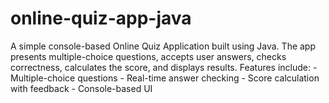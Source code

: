 # online-quiz-app-java
A simple console-based Online Quiz Application built using Java.  The app presents multiple-choice questions, accepts user answers,  checks correctness, calculates the score, and displays results. Features include: - Multiple-choice questions - Real-time answer checking - Score calculation with feedback - Console-based UI
